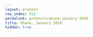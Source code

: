 ```yaml
---
layout: protest
row_index: 313
permalink: protests/ghana-january-2018
title: Ghana, January 2018
hidden: true
---
```

